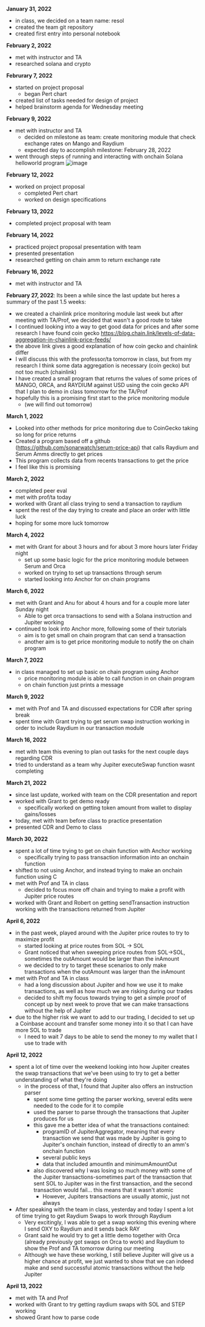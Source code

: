 **January 31, 2022**
- in class, we decided on a team name: resol
- created the team git repository
- created first entry into personal notebook  

**February 2, 2022**
- met with instructor and TA
- researched solana and crypto

**Februrary 7, 2022**
- started on project proposal
  - began Pert chart
- created list of tasks needed for design of project
- helped brainstorm agenda for Wednesday meeting

**February 9, 2022**
- met with instructor and TA
  - decided on milestone as team: create monitoring module that check exchange rates on Mango and Raydium
  - expected day to accomplish milestone: February 28, 2022
- went through steps of running and interacting with onchain Solana helloworld program
![image](https://media.github.tamu.edu/user/13075/files/f6d24b80-89ac-11ec-9221-f19d40684a2c)

**February 12, 2022**
- worked on project proposal  
  - completed Pert chart
  - worked on design specifications

**February 13, 2022**
- completed project proposal with team  

**February 14, 2022**
- practiced project proposal presentation with team
- presented presentation
- researched getting on chain amm to return exchange rate

**February 16, 2022**
- met with instructor and TA

**February 27, 2022**:
Its been a while since the last update but heres a summary of the past 1.5 weeks:
- we created a chainlink price monitoring module last week but after meeting with TA/Prof, we decided that wasn't a good route to take
- I continued looking into a way to get good data for prices and after some research I have found coin gecko
https://blog.chain.link/levels-of-data-aggregation-in-chainlink-price-feeds/
- the above link gives a good explanation of how coin gecko and chainlink differ
- I will discuss this with the professor/ta tomorrow in class, but from my research I think some data aggregation is necessary (coin gecko) but not too much (chainlink)
- I have created a small program that returns the values of some prices of MANGO, ORCA, and RAYDIUM against USD using the coin gecko API that I plan to demo in class tomorrow for the TA/Prof
- hopefully this is a promising first start to the price monitoring module
  - (we will find out tomorrow)
  
**March 1, 2022**  
- Looked into other methods for price monitoring due to CoinGecko taking so long for price returns
- Created a program based off a github (https://github.com/sonarwatch/serum-price-api) that calls Raydium and Serum Amms directly to get prices
- This program collects data from recents transactions to get the price
- I feel like this is promising

**March 2, 2022**
- completed peer eval
- met with prof/ta today
- worked with Grant all class trying to send a transaction to raydium
- spent the rest of the day trying to create and place an order with little luck
- hoping for some more luck tomorrow

**March 4, 2022**
- met with Grant for about 3 hours and for about 3 more hours later Friday night
  - set up some basic logic for the price monitoring module between Serum and Orca
  - worked on trying to set up transactions through serum
  - started looking into Anchor for on chain programs

**March 6, 2022**
- met with Grant and Anu for about 4 hours and for a couple more later Sunday night
  - Able to get orca transactions to send with a Solana instruction and Jupiter working
- continued to look into Anchor more, following some of their tutorials
  - aim is to get small on chain program that can send a transaction
  - another aim is to get price monitoring module to notify the on chain program

**March 7, 2022**
- in class managed to set up basic on chain program using Anchor
  - price monitoring module is able to call function in on chain program 
  - on chain function just prints a message

**March 9, 2022**
- met with Prof and TA and discussed expectations for CDR after spring break
- spent time with Grant trying to get serum swap instruction working in order to include Raydium in our transaction module

**March 16, 2022**
- met with team this evening to plan out tasks for the next couple days regarding CDR
- tried to understand as a team why Jupiter executeSwap function wasnt completing

**March 21, 2022**
- since last update, worked with team on the CDR presentation and report
- worked with Grant to get demo ready
  - specifically worked on getting token amount from wallet to display gains/losses
- today, met with team before class to practice presentation
- presented CDR and Demo to class

**March 30, 2022**
- spent a lot of time trying to get on chain function with Anchor working
  - specifically trying to pass transaction information into an onchain function
- shifted to not using Anchor, and instead trying to make an onchain function using C
- met with Prof and TA in class
  - decided to focus more off chain and trying to make a profit with Jupiter price routes
- worked with Grant and Robert on getting sendTransaction instruction working with the transactions returned from Jupiter

**April 6, 2022**
- in the past week, played around with the Jupiter price routes to try to maximize profit
  - started looking at price routes from SOL -> SOL
  - Grant noticed that when sweeping price routes from SOL->SOL, sometimes the outAmount would be larger than the inAmount
  - we decided to try to target these scenarios to only make transactions when the outAmount was larger than the inAmount
- met with Prof and TA in class
  - had a long discussion about Jupiter and how we use it to make transactions, as well as how much we are risking during our trades
  - decided to shift my focus towards trying to get a simple proof of concept up by next week to prove that we can make transactions without the help of Jupiter
- due to the higher risk we want to add to our trading, I decided to set up a Coinbase account and transfer some money into it so that I can have more SOL to trade
  - I need to wait 7 days to be able to send the money to my wallet that I use to trade with

**April 12, 2022**
- spent a lot of time over the weekend looking into how Jupiter creates the swap transactions that we've been using to try to get a better understanding of what they're doing
  - in the process of that, I found that Jupiter also offers an instruction parser
    - spent some time getting the parser working, several edits were needed to the code for it to compile
    - used the parser to parse through the transactions that Jupiter produces for us
    - this gave me a better idea of what the transactions contained:
      - programID of JupiterAggregator, meaning that every transaction we send that was made by Jupiter is going to Jupiter's onchain function, instead of directly to an amm's onchain function
      - several public keys
      - data that included amountIn and minimumAmountOut
    - also discovered why I was losing so much money with some of the Jupiter transactions-sometimes part of the transaction that sent SOL to Jupiter was in the first transaction, and the second transaction would fail... this means that it wasn't atomic
       - However, Jupiters transactions are usually atomic, just not always
- After speaking with the team in class, yesterday and today I spent a lot of time trying to get Raydium Swaps to work through Raydium
   - Very excitingly, I was able to get a swap working this evening where I send OXY to Raydium and it sends back RAY
   - Grant said he would try to get a little demo together with Orca (already previously got swaps on Orca to work) and Raydium to show the Prof and TA tomorrow during our meeting
   - Although we have these working, I still believe Jupiter will give us a higher chance at profit, we just wanted to show that we can indeed make and send successful atomic transactions without the help Jupiter

**April 13, 2022**
- met with TA and Prof
- worked with Grant to try getting raydium swaps with SOL and STEP working
- showed Grant how to parse code
